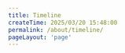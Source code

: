 ```yaml
---
title: Timeline
createTime: 2025/03/20 15:48:00
permalink: /about/timeline/
pageLayout: 'page'
---
```

<Timeline/>

